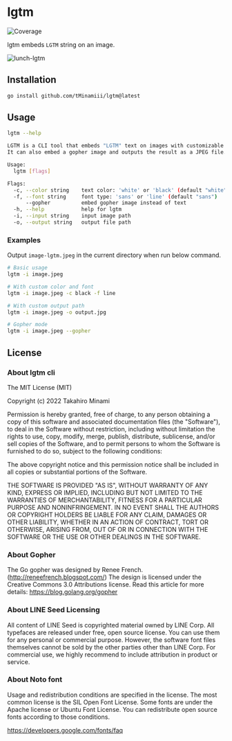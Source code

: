 # lgtm
![Coverage](https://img.shields.io/badge/Coverage-7.8%25-red)

lgtm embeds `LGTM` string on an image.

![lunch-lgtm](https://user-images.githubusercontent.com/31730505/194919314-fc3b9fb9-fd47-46bf-a91a-2d148caf50b3.jpg)

## Installation

```sh
go install github.com/tMinamiii/lgtm@latest
```

## Usage

```sh
lgtm --help

LGTM is a CLI tool that embeds "LGTM" text on images with customizable colors and fonts.
It can also embed a gopher image and outputs the result as a JPEG file.

Usage:
  lgtm [flags]

Flags:
  -c, --color string    text color: 'white' or 'black' (default "white")
  -f, --font string     font type: 'sans' or 'line' (default "sans")
      --gopher          embed gopher image instead of text
  -h, --help            help for lgtm
  -i, --input string    input image path
  -o, --output string   output file path
```

### Examples

Output `image-lgtm.jpeg` in the current directory when run below command.

```sh
# Basic usage
lgtm -i image.jpeg

# With custom color and font
lgtm -i image.jpeg -c black -f line

# With custom output path
lgtm -i image.jpeg -o output.jpg

# Gopher mode
lgtm -i image.jpeg --gopher
```

## License

### About lgtm cli

The MIT License (MIT)

Copyright (c) 2022 Takahiro Minami

Permission is hereby granted, free of charge, to any person obtaining a copy
of this software and associated documentation files (the "Software"), to deal
in the Software without restriction, including without limitation the rights
to use, copy, modify, merge, publish, distribute, sublicense, and/or sell
copies of the Software, and to permit persons to whom the Software is
furnished to do so, subject to the following conditions:

The above copyright notice and this permission notice shall be included in all
copies or substantial portions of the Software.

THE SOFTWARE IS PROVIDED "AS IS", WITHOUT WARRANTY OF ANY KIND, EXPRESS OR
IMPLIED, INCLUDING BUT NOT LIMITED TO THE WARRANTIES OF MERCHANTABILITY,
FITNESS FOR A PARTICULAR PURPOSE AND NONINFRINGEMENT. IN NO EVENT SHALL THE
AUTHORS OR COPYRIGHT HOLDERS BE LIABLE FOR ANY CLAIM, DAMAGES OR OTHER
LIABILITY, WHETHER IN AN ACTION OF CONTRACT, TORT OR OTHERWISE, ARISING FROM,
OUT OF OR IN CONNECTION WITH THE SOFTWARE OR THE USE OR OTHER DEALINGS IN THE
SOFTWARE.

### About Gopher

The Go gopher was designed by Renee French. (http://reneefrench.blogspot.com/)
The design is licensed under the Creative Commons 3.0 Attributions license.
Read this article for more details: https://blog.golang.org/gopher


### About LINE Seed Licensing

All content of LINE Seed is copyrighted material owned by LINE Corp.
All typefaces are released under free, open source license.
You can use them for any personal or commercial purpose.
However, the software font files themselves cannot be sold by the other parties other than LINE Corp.
For commercial use, we highly recommend to include attribution in product or service.

### About Noto font

Usage and redistribution conditions are specified in the license. The most common license is the SIL Open Font License. Some fonts are under the Apache license or Ubuntu Font License. You can redistribute open source fonts according to those conditions.

https://developers.google.com/fonts/faq
